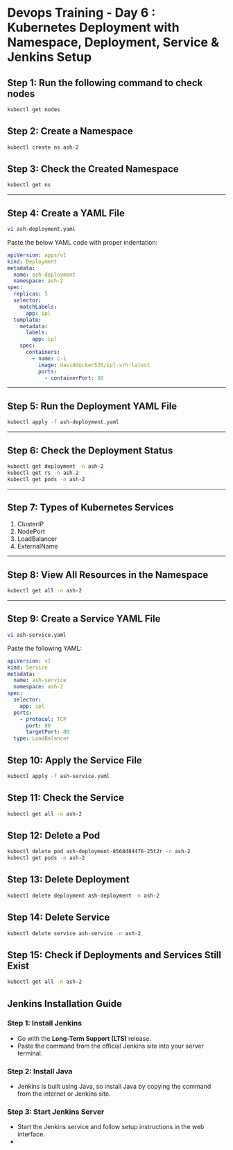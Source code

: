 #  Devops Training - Day 6 : Kubernetes Deployment with Namespace, Deployment, Service & Jenkins Setup

##  Step 1: Run the following command to check nodes
```bash
kubectl get nodes
```



##  Step 2: Create a Namespace
```bash
kubectl create ns ash-2
```



##  Step 3: Check the Created Namespace
```bash
kubectl get ns
```

---

##  Step 4: Create a YAML File
```bash
vi ash-deployment.yaml
```

Paste the below YAML code with proper indentation:

```yaml
apiVersion: apps/v1
kind: Deployment
metadata:
  name: ash-deployment
  namespace: ash-2
spec:
  replicas: 5
  selector:
    matchLabels:
      app: ipl
  template:
    metadata:
      labels:
        app: ipl
    spec:
      containers:
        - name: c-1
          image: daviddocker526/ipl-srh:latest
          ports:
            - containerPort: 80
```

---

##  Step 5: Run the Deployment YAML File
```bash
kubectl apply -f ash-deployment.yaml
```

---

##  Step 6: Check the Deployment Status
```bash
kubectl get deployment -n ash-2  
kubectl get rs -n ash-2  
kubectl get pods -n ash-2
```

---

##  Step 7: Types of Kubernetes Services
1. ClusterIP  
2. NodePort  
3. LoadBalancer  
4. ExternalName

---

##  Step 8: View All Resources in the Namespace
```bash
kubectl get all -n ash-2
```

---

##  Step 9: Create a Service YAML File
```bash
vi ash-service.yaml
```

Paste the following YAML:

```yaml
apiVersion: v1
kind: Service
metadata: 
  name: ash-service
  namespace: ash-2
spec:
  selector:
    app: ipl
  ports:
    - protocol: TCP
      port: 80
      targetPort: 80
  type: LoadBalancer
```


##  Step 10: Apply the Service File
```bash
kubectl apply -f ash-service.yaml
```



##  Step 11: Check the Service
```bash
kubectl get all -n ash-2
```



##  Step 12: Delete a Pod
```bash
kubectl delete pod ash-deployment-8568d84476-25t2r -n ash-2  
kubectl get pods -n ash-2
```



##  Step 13: Delete Deployment
```bash
kubectl delete deployment ash-deployment -n ash-2
```



##  Step 14: Delete Service
```bash
kubectl delete service ash-service -n ash-2
```



##  Step 15: Check if Deployments and Services Still Exist
```bash
kubectl get all -n ash-2
```


##  Jenkins Installation Guide

### Step 1: Install Jenkins
- Go with the **Long-Term Support (LTS)** release.
- Paste the command from the official Jenkins site into your server terminal.

### Step 2: Install Java
- Jenkins is built using Java, so install Java by copying the command from the internet or Jenkins site.

### Step 3: Start Jenkins Server
- Start the Jenkins service and follow setup instructions in the web interface.
-
